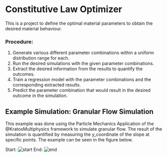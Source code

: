 # Constitutive Law Optimizer

This is a project to define the optimal material parameters to obtain the desired material behaviour.

### Procedure:
1. Generate various different parameter combinations within a uniform distribution range for each.
2. Run the desired simulations with the given parameter combinations.
3. Extract the desired information from the results to quantify the outcomes.
4. Train a regression model with the parameter combinations and the corresponding extracted results.
5. Predict the parameter combination that would result in the desired outcome in the simulation.

## Example Simulation: Granular Flow Simulation

This example was done using the Particle Mechanics Application of the @KratosMultiphysics framework to simulate granular flow. The result of the simulation is quantified by measuring the y_coordinate of the slope at specific points. The example can be seen in the figure below.

Start:
![start](https://user-images.githubusercontent.com/73847250/221851535-5129ef9d-af96-4a77-95cc-8b528300bb06.png)
End:
![end](https://user-images.githubusercontent.com/73847250/221851581-033caa33-5785-42f8-b55c-052843152d6d.png)

